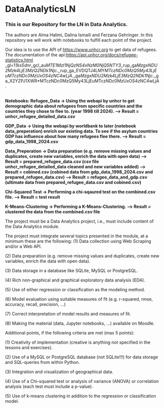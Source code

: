 # DataAnalyticsLN

### This is our Repository for the LN in Data Analytics. 
The authors are Alma Halimi, Dalina Ismaili and Ferzana Gehringer. In this repository we will work with notebooks to fulfill each point of the project.

Our idea is to use the API of https://www.unhcr.org to get data of refugees.
The documentation of the api:https://api.unhcr.org/docs/refugee-statistics.html _gl=1*1ks5dnr*_gcl_au*MTE1MzI1NjQzNS4xNzM0NjQ5NTY3*_rup_ga*MzgxNDU2Mzk4LjE3MzQ2NDk1Njc.*_rup_ga_EVDQTJ4LMY*MTczNDc0MzQ5My43LjEuMTczNDc0MzUxOS4zNC4wLjA.*_ga*MzgxNDU2Mzk4LjE3MzQ2NDk1Njc.*_ga_X2YZPJ1XWR*MTczNDc0MzQ5My43LjEuMTczNDc0MzUxOS4zNC4wLjA.

<br>
<b>Notebooks:
Refugee_Data -> Using the webapi by unhcr to get demographic data about refugees from specific countries and the countries they chose to flee to. (year 1998 till 2024).
--> Result = unhcr_refugee_detailed_data.csv

GDP_Data -> Using the webapi by worldbank to later (notebook data_preperation) enrich our existing data. To see if the asylum countries GDP has influence about how many refugees flee there.
--> Result = gdp_data_1998_2024.csv

Data_Preperation -> Data preparation (e.g. remove missing values and duplicates, create new variables, enrich the data with open data)
--> Result = prepared_refugee_data.csv (csv file unhcr_refugee_detailed_data cleaned and new variables added)
--> Result = cobined.csv (cobined data from gdp_data_1998_2024.csv and prepared_refugee_data.csv)
--> Result = refugee_data_and_gdp.csv (ultimate data from prepared_refugee_data.csv and cobined.csv)

Chi-Squared Test -> Performing a chi-sqaured test on the combined.csv file.
--> Result = test result

K-Means-Clustering -> Performing a K-Means-Clustering.
--> Result = clustered the data from the combined.csv file
</b>
</br>

The project must be a Data Analytics project, i.e., must include content of the Data Analytics module.

The project must integrate several topics presented in the module, at a minimum these are the following: 
(1) Data collection using Web Scraping and/or a Web API.

(2) Data preparation (e.g. remove missing values and duplicates, create new variables, enrich the data with open data).

(3) Data storage in a database like SQLite, MySQL or PostgreSQL.

(4) Rich non-graphical and graphical exploratory data analysis (EDA).

(5) Use of either regression or classification as the modeling method.

(6) Model evaluation using suitable measures of fit (e.g. r-squared, rmse, accuracy, recall, precision, ...)

(7) Correct interpretation of model results and measures of fit.

(8) Making the material (data, Jupyter notebooks, ...) available on Moodle.

Additional points, if the following criteria are met (max 5 points):

(1) Creativity of implementation (creative is anything not specified in the lessons and exercises).

(2) Use of a MySQL or PostgreSQL database (not SQLite!!!) for data storage and SQL-queries from within Python.

(3) Integration and visualization of geographical data.

(4) Use of a Chi-squared test or analysis of variance (ANOVA) or correlation analysis (each test must include a p-value).

(5) Use of k-means clustering in addition to the regression or classification model.